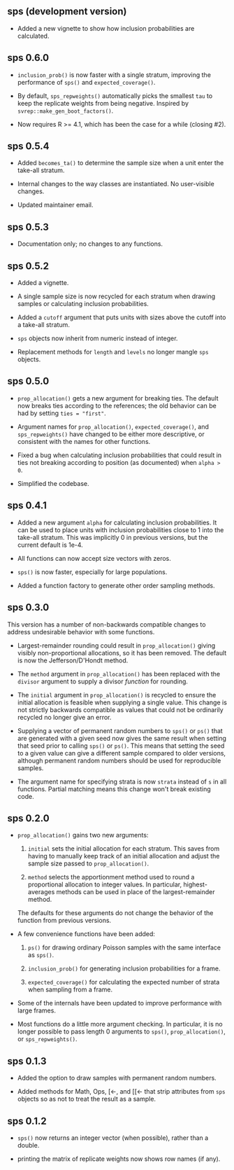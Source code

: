 ## sps (development version)

- Added a new vignette to show how inclusion probabilities are calculated.

## sps 0.6.0

- `inclusion_prob()` is now faster with a single stratum, improving the performance
of `sps()` and `expected_coverage()`.

- By default, `sps_repweights()` automatically picks the smallest
`tau` to keep the replicate weights from being negative. Inspired by
`svrep::make_gen_boot_factors()`.

- Now requires R >= 4.1, which has been the case for a while (closing #2).

## sps 0.5.4

- Added `becomes_ta()` to determine the sample size when a unit enter the
take-all stratum.

- Internal changes to the way classes are instantiated. No user-visible changes.

- Updated maintainer email.

## sps 0.5.3

- Documentation only; no changes to any functions.

## sps 0.5.2

- Added a vignette.

- A single sample size is now recycled for each stratum when drawing samples or calculating inclusion probabilities.

- Added a `cutoff` argument that puts units with sizes above the cutoff into a take-all stratum.

- `sps` objects now inherit from numeric instead of integer.

- Replacement methods for `length` and `levels` no longer mangle `sps` objects.

## sps 0.5.0

- `prop_allocation()` gets a new argument for breaking ties. The default now breaks ties according to the references; the old behavior can be had by setting `ties = "first"`.

- Argument names for `prop_allocation()`, `expected_coverage()`, and `sps_repweights()` have changed to be either more descriptive, or consistent with the names for other functions.

- Fixed a bug when calculating inclusion probabilities that could result in ties not breaking according to position (as documented) when `alpha > 0`.

- Simplified the codebase.

## sps 0.4.1

- Added a new argument `alpha` for calculating inclusion probabilities. It can be used to place units with inclusion probabilities close to 1 into the take-all stratum. This was implicitly 0 in previous versions, but the current default is 1e-4.

- All functions can now accept size vectors with zeros.

- `sps()` is now faster, especially for large populations.

- Added a function factory to generate other order sampling methods.

## sps 0.3.0

This version has a number of non-backwards compatible changes to address undesirable behavior with some functions.

- Largest-remainder rounding could result in `prop_allocation()` giving visibly non-proportional allocations, so it has been removed. The default is now the Jefferson/D'Hondt method.

- The `method` argument in `prop_allocation()` has been replaced with the `divisor` argument to supply a divisor *function* for rounding.

- The `initial` argument in `prop_allocation()` is recycled to ensure the initial allocation is feasible when supplying a single value. This change is not strictly backwards compatible as values that could not be ordinarily recycled no longer give an error.

- Supplying a vector of permanent random numbers to `sps()` or `ps()` that are generated with a given seed now gives the same result when setting that seed prior to calling `sps()` or `ps()`. This means that setting the seed to a given value can give a different sample compared to older versions, although permanent random numbers should be used for reproducible samples.

- The argument name for specifying strata is now `strata` instead of `s` in all functions. Partial matching means this change won't break existing code.

## sps 0.2.0

- `prop_allocation()` gains two new arguments:

    1. `initial` sets the initial allocation for each stratum. This saves from having to manually keep track of an initial allocation and adjust the sample size passed to `prop_allocation()`.

    2. `method` selects the apportionment method used to round a proportional allocation to integer values. In particular, highest-averages methods can be used in place of the largest-remainder method.

    The defaults for these arguments do not change the behavior of the function from previous versions.
    
- A few convenience functions have been added:

    1. `ps()` for drawing ordinary Poisson samples with the same interface as `sps()`.
    
    2. `inclusion_prob()` for generating inclusion probabilities for a frame.
    
    3. `expected_coverage()` for calculating the expected number of strata when sampling from a frame.
    
- Some of the internals have been updated to improve performance with large frames.

- Most functions do a little more argument checking. In particular, it is no longer possible to pass length 0 arguments to `sps()`, `prop_allocation()`, or `sps_repweights()`.

## sps 0.1.3

- Added the option to draw samples with permanent random numbers.

- Added methods for Math, Ops, [<-, and [[<- that strip attributes from `sps` objects so as not to treat the result as a sample.

## sps 0.1.2

- `sps()` now returns an integer vector (when possible), rather than a double.

- printing the matrix of replicate weights now shows row names (if any).
